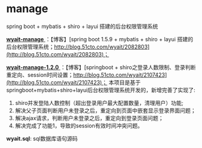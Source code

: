 # manage
spring boot + mybatis + shiro + layui 搭建的后台权限管理系统  

[ **wyait-manage** ](https://github.com/wyait/manage.git)：【博客】[spring boot 1.5.9 + mybatis + shiro + layui 搭建的后台权限管理系统；http://blog.51cto.com/wyait/2082803](http://blog.51cto.com/wyait/2082803)；   

[ **wyait-manage-1.2.0** ](https://github.com/wyait/manage.git)：【博客】[springboot + shiro之登录人数限制、登录判断重定向、session时间设置；http://blog.51cto.com/wyait/2107423](http://blog.51cto.com/wyait/2107423)；
本项目是基于springboot+mybatis+shiro+layui后台权限管理系统开发的，新增完善了实现了:
1. shiro并发登陆人数控制（超出登录用户最大配置数量，清理用户）功能;
2. 解决父子页面判断用户未登录之后，重定向到页面中嵌套显示登录界面问题；
3. 解决ajax请求，判断用户未登录之后，重定向到登录页面问题；
4. 解决完成了功能1，导致的session有效时间冲突问题。   

**wyait.sql**: sql数据库语句源码
